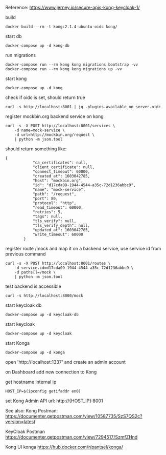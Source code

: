 Reference: https://www.jerney.io/secure-apis-kong-keycloak-1/

build
```
docker build --rm -t kong:2.1.4-ubuntu-oidc kong/
```
start db
```
docker-compose up -d kong-db 
```
run migrations
```
docker-compose run --rm kong kong migrations bootstrap -vv
docker-compose run --rm kong kong migrations up -vv
```
start kong
```
docker-compose up -d kong
```
check if oidc is set, should return true
```
curl -s http://localhost:8001 | jq .plugins.available_on_server.oidc
```
register mockbin.org backend service on kong
```
curl -s -X POST http://localhost:8001/services \
    -d name=mock-service \
    -d url=http://mockbin.org/request \
    | python -m json.tool
```
should return something like:
```
{
            "ca_certificates": null,
            "client_certificate": null,
            "connect_timeout": 60000,
            "created_at": 1603042785,
            "host": "mockbin.org",
            "id": "d17cda09-1944-4544-a35c-72d1236abbc9",
            "name": "mock-service",
            "path": "/request",
            "port": 80,
            "protocol": "http",
            "read_timeout": 60000,
            "retries": 5,
            "tags": null,
            "tls_verify": null,
            "tls_verify_depth": null,
            "updated_at": 1603042785,
            "write_timeout": 60000
        }
```        
register route /mock and map it on a backend service, use service id from previous command
```
curl -s -X POST http://localhost:8001/routes \
    -d service.id=d17cda09-1944-4544-a35c-72d1236abbc9 \
    -d paths[]=/mock \
    | python -m json.tool
```
test backend is accessible
```
curl -s http://localhost:8000/mock
```
start keycloak db
```
docker-compose up -d keycloak-db
```
start keycloak
```
docker-compose up -d keycloak
```


start Konga
```
docker-compose up -d konga
```
open 'http://localhost:1337' and create an admin account

on Dashboard add new connection to Kong

get hostname internal ip

```
HOST_IP=$(ipconfig getifaddr en0)
```

set Kong Admin API url: http://{HOST_IP}:8001



See also:
Kong Postman:
https://documenter.getpostman.com/view/10587735/SzS7QS2c?version=latest

KeyCloak Postman
https://documenter.getpostman.com/view/7294517/SzmfZHnd

Kong UI konga
https://hub.docker.com/r/pantsel/konga/